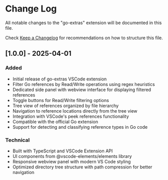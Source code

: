 # Change Log

All notable changes to the "go-extras" extension will be documented in this file.

Check [Keep a Changelog](http://keepachangelog.com/) for recommendations on how to structure this file.

## [1.0.0] - 2025-04-01

### Added
- Initial release of go-extras VSCode extension
- Filter Go references by Read/Write operations using regex heuristics
- Dedicated side panel with webview interface for displaying filtered references
- Toggle buttons for Read/Write filtering options
- Tree view of references organized by file hierarchy
- Navigation to reference locations directly from the tree view
- Integration with VSCode's peek references functionality
- Compatible with the official Go extension
- Support for detecting and classifying reference types in Go code

### Technical
- Built with TypeScript and VSCode Extension API
- UI components from @vscode-elements/elements library
- Responsive webview panel with modern VS Code styling
- Optimized directory tree structure with path compression for better navigation
